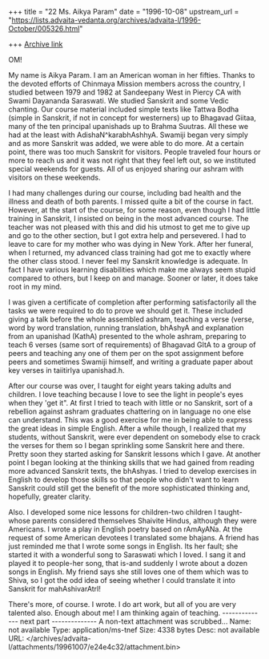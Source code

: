 +++
title = "22 Ms. Aikya Param"
date = "1996-10-08"
upstream_url = "https://lists.advaita-vedanta.org/archives/advaita-l/1996-October/005326.html"

+++
[Archive link](https://lists.advaita-vedanta.org/archives/advaita-l/1996-October/005326.html)

OM!

My name is Aikya Param.  I am an American woman in her fifties.  Thanks to the devoted efforts of Chinmaya Mission members across the country, I studied between 1979 and 1982 at Sandeepany West in Piercy CA with Swami Dayananda Saraswati.  We studied Sanskrit and some Vedic chanting.  Our course material included simple texts like Tattwa Bodha (simple in Sanskrit, if not in concept for westerners) up to Bhagavad Giitaa, many of the ten principal upanishads up to Brahma Suutras.  All these we had at the least with AdishaN^karabhAshhyA.  Swamiji began very simply and as more Sanskrit was added, we were able to do more.  At a certain point, there was too much Sanskrit for visitors.  People traveled four hours or more to reach us and it was not right that they feel left out, so we instituted special weekends for guests.  All of us enjoyed sharing our ashram with visitors on these weekends.

I had many challenges during our course, including bad health and the illness and death of both parents.  I missed quite a bit of the course in fact.  However, at the start of the course, for some reason, even though I had little training in Sanskrit, I insisted on being in the most advanced course.  The teacher was not pleased with this and did his utmost to get me to give up and go to the other section, but I  got extra help and persevered.  I had to leave to care for my mother who was dying in New York.  After her funeral, when I returned, my advanced class training had got me to exactly where the other class stood. I never feel my Sanskrit knowledge is adequate.  In fact I have various learning disabilities which make me always seem stupid compared to others, but I keep on and manage. Sooner or later, it does take root in my mind.

I was given a certificate of completion after performing satisfactorily all the tasks we were required to do to prove we should get it.  These included giving a talk before the whole assembled ashram, teaching a verse (verse, word by word translation, running translation, bhAshyA and explanation from an upanishad (KathA) presented to the whole ashram, preparing to teach 6 verses (same sort of requirements) of Bhagavad GItA to a group of peers and teaching any one of them per on the spot assignment before peers and sometimes Swamiji himself, and writing a graduate paper about key verses in taiitirIya upanishad.h. 

After our course was over, I taught for eight years taking adults and children. I love teaching because I love to see the light in people's eyes when they 'get it".  At first I tried to teach with little or no Sanskrit, sort of a rebellion against ashram graduates chattering on in language no one else can understand. This was a good exercise for me in being able to express the great ideas in simple English.  After a while though, I realized that my students, without Sanskrit, were ever dependent on somebody else to crack the verses for them so I began sprinkling some Sanskrit here and there.  Pretty soon they started asking for Sanskrit lessons which I gave.  At another point I began looking at the thinking skills that we had gained from reading more advanced Sanskrit texts, the bhAshyas.  I tried to develop exercises in English to develop those skills so that people who didn't want to learn Sanskrit could still get the benefit of the more sophisticated thinking and, hopefully, greater clarity. 

Also. I developed some nice lessons for children-two children I taught-whose parents considered themselves Shaivite Hindus, although they were Americans.  I wrote a play in English poetry based on rAmAyANa.  At the request of some American devotees I translated some bhajans.  A friend has just reminded me that I wrote some songs in English.  Its her fault; she started it with a wonderful song to Saraswati which I loved.  I sang it and played it to people-her song, that is-and suddenly I wrote about a dozen songs in English.  My friend says she still loves one of them which was to Shiva, so I got the odd idea of seeing whether I could translate it into Sanskrit for mahAshivarAtrI!


There's more, of course. I wrote. I do art work, but all of you are very talented also.  Enough about me!
 I am thinking again of teaching.
-------------- next part --------------
A non-text attachment was scrubbed...
Name: not available
Type: application/ms-tnef
Size: 4338 bytes
Desc: not available
URL: </archives/advaita-l/attachments/19961007/e24e4c32/attachment.bin>
